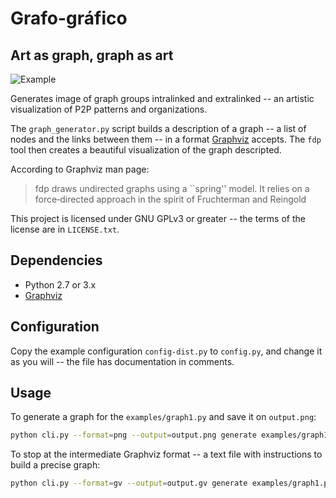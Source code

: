 Grafo-gráfico
=============

Art as graph, graph as art
--------------------------


![Example](https://raw.github.com/lucastx/grafo-grafico/master/examples/grafo.png)

Generates image of graph groups intralinked and extralinked -- an artistic
visualization of P2P patterns and organizations.

The `graph_generator.py` script builds a description of a graph -- a list of
nodes and the links between them -- in a format [Graphviz][graphviz] accepts.
The `fdp` tool then creates a beautiful visualization of the graph
descripted.

According to Graphviz man page:

> fdp  draws undirected graphs using a ``spring'' model. It relies on a
force‐directed approach in the spirit  of  Fruchterman  and Reingold

This project is licensed under GNU GPLv3 or greater -- the terms of the
license are in `LICENSE.txt`.

Dependencies
------------

- Python 2.7 or 3.x
- [Graphviz][graphviz]

[graphviz]: http://graphviz.org/

Configuration
-------------

Copy the example configuration `config-dist.py` to `config.py`, and change
it as you will -- the file has documentation in comments.

Usage
-----

To generate a graph for the `examples/graph1.py` and save it on
`output.png`:

```bash
python cli.py --format=png --output=output.png generate examples/graph1.py
```

To stop at the intermediate Graphviz format -- a text file with instructions
to build a precise graph:

```bash
python cli.py --format=gv --output=output.gv generate examples/graph1.py
```
